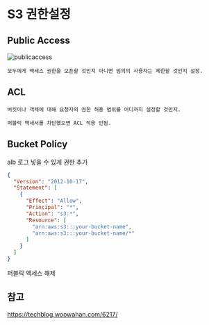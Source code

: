 # S3 권한설정 

## Public Access

![publicaccess](../../images/AWS/s3public.png)

    모두에게 액세스 권한을 오픈할 것인지 아니면 임의의 사용자는 제한할 것인지 설정.

## ACL 

    버킷이나 객체에 대해 요청자의 권한 허용 범위를 어디까지 설정할 것인지. 

    퍼블릭 액세서를 차단했으면 ACL 적용 안됨.

## Bucket Policy

alb 로그 넣을 수 있게 권한 추가 
```json
{
  "Version": "2012-10-17",
  "Statement": [
    {
      "Effect": "Allow",
      "Principal": "*",
      "Action": "s3:*",
      "Resource": [
        "arn:aws:s3:::your-bucket-name",
        "arn:aws:s3:::your-bucket-name/*"
      ]
    }
  ]
}
```

퍼블릭 액세스 해제

## 참고

https://techblog.woowahan.com/6217/